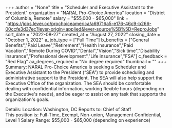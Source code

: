 +++
author = "None"
title = "Scheduler and Executive Assistant to the President"
organization = "NARAL Pro-Choice America"
location = "District of Columbia, Remote"
salary = "$55,000 - $65,000"
link = "https://jobs.lever.co/prochoiceamerica/a69716a5-e176-46c9-b266-00ccfe3d37ec?lever-origin=applied&lever-source%5B%5D=ReproJobs"
sort_date = "2022-08-27"
created_at = "August 27, 2022"
closing_date = "October 1, 2022"
a_job_type = ["Full Time"]
b_benefits = ["General Benefits","Paid Leave","Retirement","Health Insurance","Paid Vacation","Remote During COVID","Dental","Vision","Sick time","Disability insurance","Professional development","Life insurance","FSA"]
c_feedback = "Red Flag"
aa_degrees_required = "No degree required"
thumbnail = ""
+++
Summary:
NARAL Pro-Choice America is seeking a Scheduler and Executive Assistant to the President (“SEA”) to provide scheduling and administrative support to the President. The SEA will also help support the Executive Office of the organization. The SEA should be comfortable dealing with confidential information, working flexible hours (depending on the Executive's needs), and be eager to assist on any task that supports the organization's goals.

Details: 
Location: Washington, DC
Reports to: Chief of Staff   
This position is: Full-Time, Exempt, Non-union, Management Confidential, Level 1
Salary Range: $55,000 - $65,000 (depending on experience)